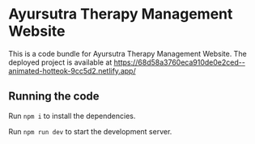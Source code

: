 
  # Ayursutra Therapy Management Website

  This is a code bundle for Ayursutra Therapy Management Website. The deployed project is available at https://68d58a3760eca910de0e2ced--animated-hotteok-9cc5d2.netlify.app/

  ## Running the code

  Run `npm i` to install the dependencies.

  Run `npm run dev` to start the development server.
  